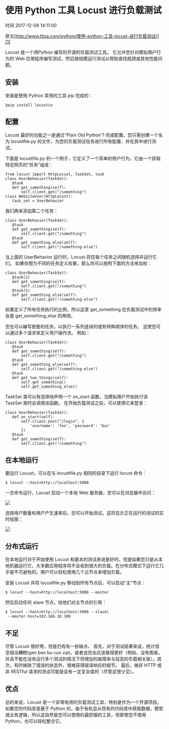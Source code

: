 # 使用 Python 工具 Locust 进行负载测试

 时间 2017-12-08 14:11:00  

原文[http://www.ttlsa.com/python/使用-python-工具-locust-进行负载测试/][1]


Locust 是一个用Python 编写的开源的负载测试工具。 它允许您针对模拟用户行为的 Web 应用程序编写测试，然后按规模运行测试以帮助查找瓶颈或其他性能问题。 

## 安装

安装是使用 Python 常用的工具 pip 完成的：

    $pip install locustio
    

## 配置

Locust 最好的功能之一是通过”Plain Old Python”1 完成配置。您只需创建一个名为 locustfile.py 的文件，为您的负载测试任务进行所有配置，并在其中进行测试。

下面是 locustfile.py 的一个例子，它定义了一个简单的用户行为，它由一个获取特定网页的“任务”组成：

    from locust import HttpLocust, TaskSet, task
    class UserBehavior(TaskSet):
       @task
       def get_something(self):
           self.client.get("/something")
    class WebsiteUser(HttpLocust):
       task_set = UserBehavior
    

我们再来添加第二个任务：

    class UserBehavior(TaskSet):
       @task
       def get_something(self):
           self.client.get("/something")
       @task
       def get_something_else(self):
           self.client.get("/something-else")
    

当上面的 UserBehavior 运行时，Locust 将在每个任务之间随机选择并运行它们。 如果你想为不同的任务定义权重，那么你可以按照下面的方法来加权：

    class UserBehavior(TaskSet):
       @task(2)
       def get_something(self):
           self.client.get("/something")
       @task(1)
       def get_something_else(self):
           self.client.get("/something-else")
    

权重定义了所有任务执行的比例，所以这里 get_something 在负载测试中的频率会是 get_something_else 的两倍。

您也可以编写嵌套的任务，以执行一系列连续的或有特殊顺序的任务。 这使您可以通过多个请求来定义用户操作流。 例如：

    class UserBehavior(TaskSet):
       @task
       def get_something(self):
           self.client.get("/something")
       @task
       def get_something_else(self):
           self.client.get("/something-else")
       @task
       def get_two_things(self):
           self.get_something()
           self.get_something_else()
    

TaskSet 类可以有选择地声明一个 on_start 函数，当模拟用户开始执行该 TaskSet 类时会调用该函数。 在开始负载测试之前，可以使用它来登录：

    class UserBehavior(TaskSet):
       def on_start(self):
           self.client.post("/login", {
               'username': 'foo', 'password': 'bar'
           })
       @task
       def get_something(self):
           self.client.get("/something")
    

## 在本地运行

要运行 Locust，可以在与 locustfile.py 相同的目录下运行 locust 命令：

    $ locust --host=http://localhost:5000
    

一旦命令运行，Locust 启动一个本地 Web 服务器，您可以在浏览器中访问：

![][4]

选择用户数量和用户产生速率后，您可以开始测试，这将显示正在运行的测试的实时视图：

![][5]

## 分布式运行

在本地运行对于开始使用 Locust 和基本的测试来说是好的，但是如果您只是从本地机器运行它，大多数应用程序将不会收到很大的负载。在分布式模式下运行它几乎是不可避免的。用户可以轻松使用几个云节点来增加负载。

安装 Locust 并将 locustfile.py 移动到所有节点后，可以启动“主”节点：

    $ locust --host=http://localhost:5000 --master
    

然后启动任何 slave 节点，给他们对主节点的引用：

    $ locust --host=http://localhost:5000 --slave\
     --master-host=192.168.10.100
    

## 不足

尽管 Locust 很好用，但是仍有有一些缺点。 首先，对于测试结果来说，统计信息相当糟糕(gen ben bu cun zai)，或者说完全应该做得更好（例如，没有图表，并且不能在没有运行多个测试的情况下将增加的故障率与较高的负载相关联）。其次，有时候除了错误的状态外，很难获得错误响应的细节。 最后，做非 HTTP 或非 RESTful 请求的测试可能是会有一定复杂度的（尽管这很少见）。

## 优点

总的来说，Locust 是一个非常有用的负载测试工具，特别是作为一个开源项目。 如果您的代码库是基于 Python 的，由于有机会从现有的代码库中获取数据，模型或业务逻辑，所以这自然是您可以使用的最舒服的工具，但即使您不使用 Python，也可以轻松整合它。

[1]: http://www.ttlsa.com/python/使用-python-工具-locust-进行负载测试/
[4]: https://img1.tuicool.com/mUVzyuF.jpg
[5]: https://img2.tuicool.com/JNveA3M.jpg